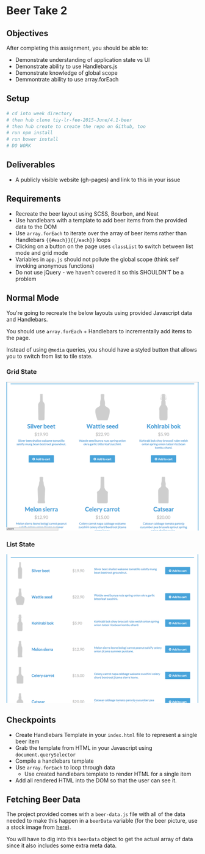 # Beer Take 2

## Objectives

After completing this assignment, you should be able to:

* Demonstrate understanding of application state vs UI
* Demonstrate ability to use Handlebars.js
* Demonstrate knowledge of global scope
* Demmontrate ability to use array.forEach

## Setup

```sh
# cd into week directory
# then hub clone tiy-lr-fee-2015-June/4.1-beer
# then hub create to create the repo on Github, too
# run npm install
# run bower install
# DO WORK
```

## Deliverables

* A publicly visible website (gh-pages) and link to this in your issue

## Requirements

* Recreate the beer layout using SCSS, Bourbon, and Neat
* Use handlebars with a template to add beer items from the provided data to the DOM
* Use `array.forEach` to iterate over the array of beer items rather than Handlebars `{{#each}}{{/each}}` loops
* Clicking on a button on the page uses `classList` to switch between list mode and grid mode
* Variables in `app.js` should not pollute the global scope (think self invoking anonymous functions)
* Do not use jQuery - we haven't covered it so this SHOULDN'T be a problem

## Normal Mode

You're going to recreate the below layouts using provided Javascript data and Handlebars.

You should use `array.forEach` + Handlebars to incrementally add items to the page.

Instead of using `@media` queries, you should have a styled button that allows you to switch from list to tile state.

### Grid State

![](grid.png)

### List State

![](list.png)

## Checkpoints

* Create Handlebars Template in your `index.html` file to represent a single beer item
* Grab the template from HTML in your Javascript using `document.querySelector`
* Compile a handlebars template
* Use `array.forEach` to loop through data
    * Use created handlebars template to render HTML for a single item
* Add all rendered HTML into the DOM so that the user can see it.

## Fetching Beer Data

The project provided comes with a `beer-data.js` file with all of the data needed to make this happen in a `beerData` variable (for the beer picture, use a stock image from [here](../2.1-beer-layout/bottle-1.png)).

You will have to dig into this `beerData` object to get the actual array of data since it also includes some extra meta data.
